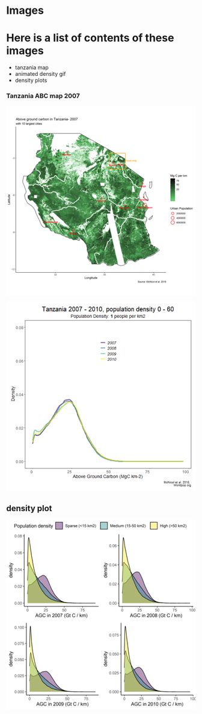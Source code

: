 # Images


# Here is a list of contents of these images
- tanzania map
- animated density gif 
- density plots




### Tanzania ABC map 2007
![Tanzania 2007](tan_agc_07.png)

![](den_animation.gif)


## density plot
![](31mar_tan_den_arrange.png)
